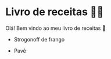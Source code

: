 # Livro de receitas :man_cook:

Olá! Bem vindo ao meu livro de receitas :wave:

* Strogonoff de frango

* Pavê



